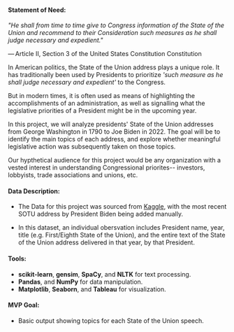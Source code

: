 #### Statement of Need:

*"He shall from time to time give to Congress information of the State of the Union and recommend to their Consideration such measures as he shall judge necessary and expedient."*

— Article II, Section 3 of the United States Constitution Constitution

In American politics, the State of the Union address plays a unique role. It has traditionally been used by Presidents to prioritize *'such measure as he shall judge necessary and expedient'* to the Congress. 

But in modern times, it is often used as means of highlighting the accomplishments of an administration, as well as signalling what the legislative priorities of a President might be in the upcoming year. 

In this project, we will analyze presidents' State of the Union addresses from George Washington in 1790 to Joe Biden in 2022. The goal will be to identify the main topics of each address, and explore whether meaningful legislative action was subsequently taken on those topics. 

Our hypthetical audience for this project would be any organization with a vested interest in understanding Congressional priorites-- investors, lobbyists, trade associations and unions, etc.

#### Data Description:
- The Data for this project was sourced from [Kaggle](https://www.kaggle.com/jyronw/us-state-of-the-union-addresses-1790-2019), with the most recent SOTU address by President Biden being added manually.

- In this dataset, an individual obersvation includes President name, year, title (e.g. First/Eighth State of the Union), and the entire text of the State of the Union address delivered in that year, by that President.

#### Tools:
- **scikit-learn**, **gensim**, **SpaCy**, and **NLTK** for text processing.
- **Pandas**, and **NumPy** for data manipulation.
- **Matplotlib**, **Seaborn**, and **Tableau** for visualization.

#### MVP Goal:
* Basic output showing topics for each State of the Union speech.
